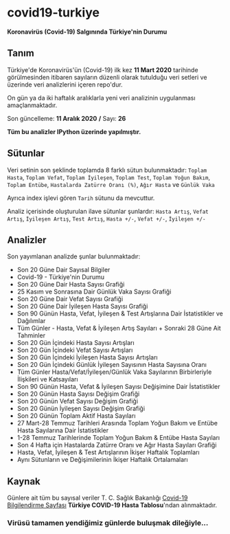 # covid19-turkiye

**Koronavirüs (Covid-19) Salgınında Türkiye'nin Durumu**

## Tanım

Türkiye'de Koronavirüs'ün (Covid-19) ilk kez **11 Mart 2020** tarihinde görülmesinden itibaren sayıların düzenli olarak tutulduğu veri setleri ve üzerinde veri analizlerini içeren repo'dur.

On gün ya da iki haftalık aralıklarla yeni veri analizinin uygulanması amaçlanmaktadır.

Son güncelleme: **11 Aralık 2020** **/** Sayı: **26**

**Tüm bu analizler IPython üzerinde yapılmıştır.**

## Sütunlar

Veri setinin son şeklinde toplamda 8 farklı sütun bulunmaktadır: `Toplam Hasta`, `Toplam Vefat`, `Toplam İyileşen`, `Toplam Test`, `Toplam Yoğun Bakım`, `Toplam Entübe`, `Hastalarda Zatürre Oranı (%)`, `Ağır Hasta` ve `Günlük Vaka`

Ayrıca index işlevi gören `Tarih` sütunu da mevcuttur.

Analiz içerisinde oluşturulan ilave sütunlar şunlardır: `Hasta Artış`, `Vefat Artış`, `İyileşen Artış`, `Test Artış`, `Hasta +/-`, `Vefat +/-`, `İyileşen +/-`

## Analizler

Son yayımlanan analizde şunlar bulunmaktadır:
* Son 20 Güne Dair Sayısal Bilgiler
* Covid-19 - Türkiye'nin Durumu
* Son 20 Güne Dair Hasta Sayısı Grafiği
* 25 Kasım ve Sonrasına Dair Günlük Vaka Sayısı Grafiği
* Son 20 Güne Dair Vefat Sayısı Grafiği
* Son 20 Güne Dair İyileşen Hasta Sayısı Grafiği
* Son 90 Günün Hasta, Vefat, İyileşen & Test Artışlarına Dair İstatistikler ve Dağılımlar
* Tüm Günler - Hasta, Vefat & İyileşen Artış Sayıları + Sonraki 28 Güne Ait Tahminler
* Son 20 Gün İçindeki Hasta Sayısı Artışları
* Son 20 Gün İçindeki Vefat Sayısı Artışları
* Son 20 Gün İçindeki İyileşen Hasta Sayısı Artışları
* Son 20 Gün İçindeki Günlük İyileşen Sayısının Hasta Sayısına Oranı
* Tüm Günler Hasta/Vefat/İyileşen/Günlük Vaka Sayılarının Birbirleriyle İlişkileri ve Katsayıları
* Son 90 Günün Hasta, Vefat & İyileşen Sayısı Değişimine Dair İstatistikler
* Son 20 Günün Hasta Sayısı Değişim Grafiği
* Son 20 Günün Vefat Sayısı Değişim Grafiği
* Son 20 Günün İyileşen Sayısı Değişim Grafiği
* Son 20 Günün Toplam Aktif Hasta Sayıları
* 27 Mart-28 Temmuz Tarihleri Arasında Toplam Yoğun Bakım ve Entübe Hasta Sayılarına Dair İstatistikler
* 1-28 Temmuz Tarihlerinde Toplam Yoğun Bakım & Entübe Hasta Sayıları
* Son 4 Hafta için Hastalarda Zatürre Oranı ve Ağır Hasta Sayıları Grafiği
* Hasta, Vefat, İyileşen & Test Artışlarının İkişer Haftalık Toplamları
* Aynı Sütunların ve Değişimilerinin İkişer Haftalık Ortalamaları

## Kaynak

Günlere ait tüm bu sayısal veriler T. C. Sağlık Bakanlığı [Covid-19 Bilgilendirme Sayfası](https://covid19.saglik.gov.tr/) **Türkiye COVID-19 Hasta Tablosu**'ndan alınmaktadır.

### Virüsü tamamen yendiğimiz günlerde buluşmak dileğiyle...
